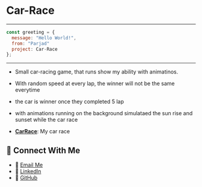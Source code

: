 # Car-Race

---
```javascript
const greeting = {
  message: "Hello World!",
  from: "Parjad"
  project: Car-Race
};
```
---


* Small car-racing game, that runs show my ability with animatinos.
* With random speed at every lap, the winner will not be the same everytime
* the car is winner once they completed 5 lap
* with animations running on the background simulataed the sun rise and sunset while the car race

* **[CarRace](https://parjadm.github.io/CSS-Animation/)**: My car race


## 🔗 Connect With Me
* 📧 [Email Me](mailto:minooeip@hotmail.com)
* 💼 [LinkedIn](https://www.linkedin.com/in/parjadminooei/)
* 🐙 [GitHub](https://github.com/ParjadM)
